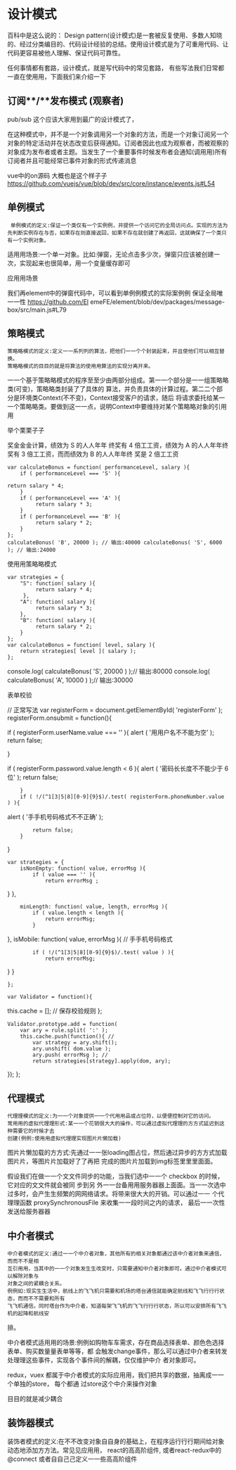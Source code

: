 # 设计模式
百科中是这么说的：
Design pattern(设计模式)是一套被反复使用、多数人知晓的、经过分类编目的、代码设计经验的总结。使用设计模式是为了可重用代码、让代码更容易被他人理解、保证代码可靠性。

任何事情都有套路，设计模式，就是写代码中的常⻅套路， 有些写法我们日常都⼀直在使⽤用，下面我们来介绍一下 

## 订阅**/**发布模式 (观察者) 

pub/sub 这个应该大家用到最⼴的设计模式了， 

在这种模式中，并不是⼀个对象调用另⼀个对象的⽅法，而是一个对象订阅另一个对象的特定活动并在状态改变后获得通知。订阅者因此也成为观察者，⽽被观察的对象成为发布者或者主题。当发⽣了一个重要事件时候发布者会通知(调⽤用)所有订阅者并且可能经常已事件对象的形式传递消息

vue中的on源码 ⼤概也是这个样⼦子 https://github.com/vuejs/vue/blob/dev/src/core/instance/events.js#L54 

## 单例模式 



```
 单例模式的定义:保证一个类仅有⼀个实例例，并提供一个访问它的全局访问点。实现的⽅法为先判断实例存在与否，如果存在则直接返回，如果不存在就创建了再返回，这就确保了一个类只有一个实例对象。
```

适⽤用场景:⼀个单一对象。⽐如:弹窗，⽆论点击多少次，弹窗只应该被创建一次，实现起来也很简单，⽤⼀个变量缓存即可 

应⽤用场景 

我们再element中的弹窗代码中，可以看到单例例模式的实际案例例 保证全局唯⼀一性 https://github.com/El emeFE/element/blob/dev/packages/message-box/src/main.js#L79 



## 策略模式 

```
策略略模式的定义:定义⼀一系列列的算法，把他们⼀一个个封装起来，并且使他们可以相互替换。
策略略模式的⽬目的就是将算法的使⽤用算法的实现分离开来。
```

⼀一个基于策略略模式的程序⾄至少由两部分组成。第⼀一个部分是⼀一组策略略类(可变)，策略略类封装了了具体的 算法，并负责具体的计算过程。第⼆二个部分是环境类Context(不不变)，Context接受客户的请求，随后 将请求委托给某⼀一个策略略类。要做到这⼀一点，说明Context中要维持对某个策略略对象的引⽤用 

举个栗栗⼦子 

奖⾦金金计算，绩效为 S 的⼈人年年 终奖有 4 倍⼯工资，绩效为 A 的⼈人年年终奖有 3 倍⼯工资，⽽而绩效为 B 的⼈人年年终 奖是 2 倍⼯工资 

```
var calculateBonus = function( performanceLevel, salary ){
    if ( performanceLevel === 'S' ){
     
return salary * 4;
    }
    if ( performanceLevel === 'A' ){
         return salary * 3;
    }
    if ( performanceLevel === 'B' ){
         return salary * 2;
    }
};
calculateBonus( 'B', 20000 ); // 输出:40000 calculateBonus( 'S', 6000 ); // 输出:24000
```



使⽤用策略略模式 

```
var strategies = {
    "S": function( salary ){
         return salary * 4;
     },
    "A": function( salary ){
         return salary * 3;
    },
    "B": function( salary ){
         return salary * 2;
    }
};
var calculateBonus = function( level, salary ){
    return strategies[ level ]( salary );
};
```

console.log( calculateBonus( 'S', 20000 ) );// 输出:80000 console.log( calculateBonus( 'A', 10000 ) );// 输出:30000 



表单校验 

// 正常写法
 var registerForm = document.getElementById( 'registerForm' ); registerForm.onsubmit = function(){ 

if ( registerForm.userName.value === '' ){ alert ( '⽤用户名不不能为空' );
 return false; 

} 

if ( registerForm.password.value.length < 6 ){ alert ( '密码⻓长度不不能少于 6 位' );
 return false; 

```
    }
    if ( !/(^1[3|5|8][0-9]{9}$)/.test( registerForm.phoneNumber.value ) ){
```

alert ( '⼿手机号码格式不不正确' ); 

```
        return false;
    }
```

} 



```
var strategies = {
    isNonEmpty: function( value, errorMsg ){
        if ( value === '' ){
            return errorMsg ;
```

} }, 

```
    minLength: function( value, length, errorMsg ){
        if ( value.length < length ){
            return errorMsg;
        }
```

},
 isMobile: function( value, errorMsg ){ // ⼿手机号码格式 

```
        if ( !/(^1[3|5|8][0-9]{9}$)/.test( value ) ){
            return errorMsg;
```

} } 

```
};
```





```
var Validator = function(){
```

this.cache = []; // 保存校验规则 }; 

```
Validator.prototype.add = function(
    var ary = rule.split( ':' );
    this.cache.push(function(){ //
        var strategy = ary.shift();
        ary.unshift( dom.value );
        ary.push( errorMsg ); //
        return strategies[strategy].apply(dom, ary);
```

}); }; 



## 代理模式 

```
代理理模式的定义:为⼀一个对象提供⼀一个代⽤用品或占位符，以便便控制对它的访问。
常⽤用的虚拟代理理形式:某⼀一个花销很⼤大的操作，可以通过虚拟代理理的⽅方式延迟到这种需要它的时候才去
创建(例例:使⽤用虚拟代理理实现图⽚片懒加载)
```

图⽚片懒加载的⽅方式:先通过⼀一张loading图占位，然后通过异步的⽅方式加载图⽚片，等图⽚片加载好了了再把 完成的图⽚片加载到img标签⾥里里⾯面。 

假设我们在做⼀一个⽂文件同步的功能，当我们选中⼀一个 checkbox 的时候，它对应的⽂文件就会被同 步到另 外⼀一台备⽤用服务器器上⾯面。当⼀一次选中过多时，会产⽣生频繁的⽹网络请求。将带来很⼤大的开销。可以通过⼀一 个代理理函数 proxySynchronousFile 来收集⼀一段时间之内的请求， 最后⼀一次性发送给服务器器 



## 中介者模式 

```
中介者模式的定义:通过⼀一个中介者对象，其他所有的相关对象都通过该中介者对象来通信，⽽而不不是相
互引⽤用，当其中的⼀一个对象发⽣生改变时，只需要通知中介者对象即可。通过中介者模式可以解除对象与
对象之间的紧耦合关系。
例例如:现实⽣生活中，航线上的⻜飞机只需要和机场的塔台通信就能确定航线和⻜飞⾏行行状态，⽽而不不需要和所有
⻜飞机通信。同时塔台作为中介者，知道每架⻜飞机的⻜飞⾏行行状态，所以可以安排所有⻜飞机的起降和航线安
```

排。 

中介者模式适⽤用的场景:例例如购物⻋车需求，存在商品选择表单、颜⾊色选择表单、购买数量量表单等等，都 会触发change事件，那么可以通过中介者来转发处理理这些事件，实现各个事件间的解耦，仅仅维护中介 者对象即可。 

redux，vuex 都属于中介者模式的实际应⽤用，我们把共享的数据，抽离成⼀一个单独的store， 每个都通 过store这个中介来操作对象 

⽬目的就是减少耦合 



## 装饰器模式 

装饰者模式的定义:在不不改变对象⾃自身的基础上，在程序运⾏行行期间给对象动态地添加⽅方法。常⻅见应⽤用， react的⾼高阶组件, 或者react-redux中的@connect 或者⾃自⼰己定义⼀一些⾼高阶组件 